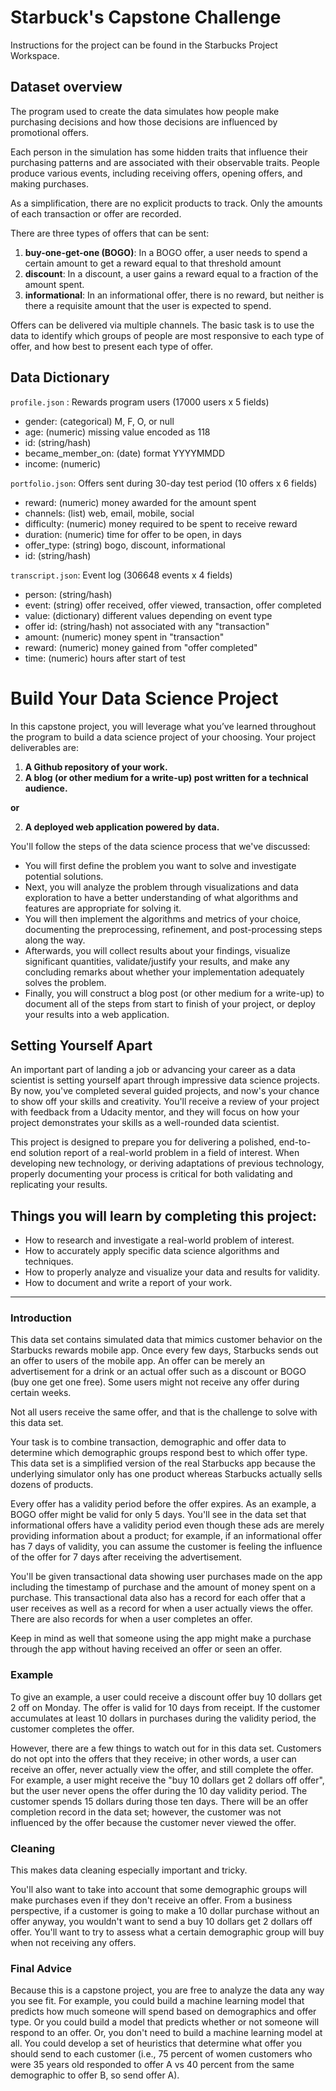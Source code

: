 # __Starbuck's Capstone Challenge__

Instructions for the project can be found in the Starbucks Project Workspace.

## __Dataset overview__
The program used to create the data simulates how people make purchasing decisions and how those decisions are influenced by promotional offers.

Each person in the simulation has some hidden traits that influence their purchasing patterns and are associated with their observable traits. People produce various events, including receiving offers, opening offers, and making purchases.

As a simplification, there are no explicit products to track. Only the amounts of each transaction or offer are recorded.

There are three types of offers that can be sent:
 1. __buy-one-get-one (BOGO)__: In a BOGO offer, a user needs to spend a certain amount to get a reward equal to that threshold amount
 2. __discount__: In a discount, a user gains a reward equal to a fraction of the amount spent.
 3. __informational__: In an informational offer, there is no reward, but neither is there a requisite amount that the user is expected to spend.

Offers can be delivered via multiple channels. The basic task is to use the data to identify which groups of people are most responsive to each type of offer, and how best to present each type of offer.

## __Data Dictionary__
`profile.json` : Rewards program users (17000 users x 5 fields)
- gender: (categorical) M, F, O, or null
- age: (numeric) missing value encoded as 118
- id: (string/hash)
- became_member_on: (date) format YYYYMMDD
- income: (numeric)

`portfolio.json`: Offers sent during 30-day test period (10 offers x 6 fields)
- reward: (numeric) money awarded for the amount spent
- channels: (list) web, email, mobile, social
- difficulty: (numeric) money required to be spent to receive reward
- duration: (numeric) time for offer to be open, in days
- offer_type: (string) bogo, discount, informational
- id: (string/hash)

`transcript.json`: Event log (306648 events x 4 fields)
- person: (string/hash)
- event: (string) offer received, offer viewed, transaction, offer completed
- value: (dictionary) different values depending on event type
- offer id: (string/hash) not associated with any "transaction"
- amount: (numeric) money spent in "transaction"
- reward: (numeric) money gained from "offer completed"
- time: (numeric) hours after start of test


# __Build Your Data Science Project__

In this capstone project, you will leverage what you’ve learned throughout the program to build a data science project of your choosing. Your project deliverables are:

1. __A Github repository of your work.__
2. __A blog (or other medium for a write-up) post written for a technical audience.__

__or__

2. __A deployed web application powered by data.__

You'll follow the steps of the data science process that we've discussed:

- You will first define the problem you want to solve and investigate potential solutions.
- Next, you will analyze the problem through visualizations and data exploration to have a better understanding of what algorithms and features are appropriate for solving it.
- You will then implement the algorithms and metrics of your choice, documenting the preprocessing, refinement, and post-processing steps along the way.
- Afterwards, you will collect results about your findings, visualize significant quantities, validate/justify your results, and make any concluding remarks about whether your implementation adequately solves the problem.
- Finally, you will construct a blog post (or other medium for a write-up) to document all of the steps from start to finish of your project, or deploy your results into a web application.

## __Setting Yourself Apart__

An important part of landing a job or advancing your career as a data scientist is setting yourself apart through impressive data science projects. By now, you've completed several guided projects, and now's your chance to show off your skills and creativity. You'll receive a review of your project with feedback from a Udacity mentor, and they will focus on how your project demonstrates your skills as a well-rounded data scientist.

This project is designed to prepare you for delivering a polished, end-to-end solution report of a real-world problem in a field of interest. When developing new technology, or deriving adaptations of previous technology, properly documenting your process is critical for both validating and replicating your results.

## __Things you will learn by completing this project:__

- How to research and investigate a real-world problem of interest.
- How to accurately apply specific data science algorithms and techniques.
- How to properly analyze and visualize your data and results for validity.
- How to document and write a report of your work.

---

### Introduction

This data set contains simulated data that mimics customer behavior on the Starbucks rewards mobile app. Once every few days, Starbucks sends out an offer to users of the mobile app. An offer can be merely an advertisement for a drink or an actual offer such as a discount or BOGO (buy one get one free). Some users might not receive any offer during certain weeks.

Not all users receive the same offer, and that is the challenge to solve with this data set.

Your task is to combine transaction, demographic and offer data to determine which demographic groups respond best to which offer type. This data set is a simplified version of the real Starbucks app because the underlying simulator only has one product whereas Starbucks actually sells dozens of products.

Every offer has a validity period before the offer expires. As an example, a BOGO offer might be valid for only 5 days. You'll see in the data set that informational offers have a validity period even though these ads are merely providing information about a product; for example, if an informational offer has 7 days of validity, you can assume the customer is feeling the influence of the offer for 7 days after receiving the advertisement.

You'll be given transactional data showing user purchases made on the app including the timestamp of purchase and the amount of money spent on a purchase. This transactional data also has a record for each offer that a user receives as well as a record for when a user actually views the offer. There are also records for when a user completes an offer.

Keep in mind as well that someone using the app might make a purchase through the app without having received an offer or seen an offer.

### Example

To give an example, a user could receive a discount offer buy 10 dollars get 2 off on Monday. The offer is valid for 10 days from receipt. If the customer accumulates at least 10 dollars in purchases during the validity period, the customer completes the offer.

However, there are a few things to watch out for in this data set. Customers do not opt into the offers that they receive; in other words, a user can receive an offer, never actually view the offer, and still complete the offer. For example, a user might receive the "buy 10 dollars get 2 dollars off offer", but the user never opens the offer during the 10 day validity period. The customer spends 15 dollars during those ten days. There will be an offer completion record in the data set; however, the customer was not influenced by the offer because the customer never viewed the offer.

### Cleaning

This makes data cleaning especially important and tricky.

You'll also want to take into account that some demographic groups will make purchases even if they don't receive an offer. From a business perspective, if a customer is going to make a 10 dollar purchase without an offer anyway, you wouldn't want to send a buy 10 dollars get 2 dollars off offer. You'll want to try to assess what a certain demographic group will buy when not receiving any offers.

### Final Advice

Because this is a capstone project, you are free to analyze the data any way you see fit. For example, you could build a machine learning model that predicts how much someone will spend based on demographics and offer type. Or you could build a model that predicts whether or not someone will respond to an offer. Or, you don't need to build a machine learning model at all. You could develop a set of heuristics that determine what offer you should send to each customer (i.e., 75 percent of women customers who were 35 years old responded to offer A vs 40 percent from the same demographic to offer B, so send offer A).
